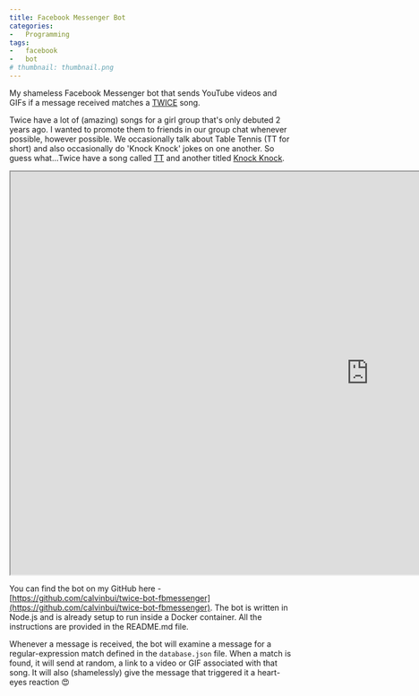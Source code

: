 ```yaml
---
title: Facebook Messenger Bot
categories:
-   Programming
tags:
-   facebook
-   bot
# thumbnail: thumbnail.png
---
```


My shameless Facebook Messenger bot that sends YouTube videos and GIFs if a message received matches a [TWICE](https://twitter.com/JYPETWICE) song.

<!-- more -->

Twice have a lot of (amazing) songs for a girl group that's only debuted 2 years ago. I wanted to promote them to friends in our group chat whenever possible, however possible. We occasionally talk about Table Tennis (TT for short) and also occasionally do 'Knock Knock' jokes on one another. So guess what...Twice have a song called [TT](https://www.youtube.com/watch?v=ePpPVE-GGJw) and another titled [Knock Knock](https://www.youtube.com/watch?v=8A2t_tAjMz8).

<iframe src="https://www.youtube.com/embed/8A2t_tAjMz8" allowfullscreen width="1280" height="720"></iframe>

You can find the bot on my GitHub here - [https://github.com/calvinbui/twice-bot-fbmessenger](https://github.com/calvinbui/twice-bot-fbmessenger). The bot is written in Node.js and is already setup to run inside a Docker container. All the instructions are provided in the README.md file.

Whenever a message is received, the bot will examine a message for a regular-expression match defined in the `database.json` file. When a match is found, it will send at random, a link to a video or GIF associated with that song. It will also (shamelessly) give the message that triggered it a heart-eyes reaction :heart_eyes:
